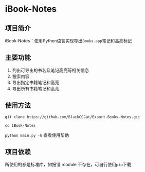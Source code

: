 

# iBook-Notes

## 项目简介

iBook-Notes：使用Python语言实现导出`Books.app`笔记和高亮标记

## 主要功能

1. 列出可导出的书名及笔记高亮等相关信息
2. 搜索内容
3. 导出指定书籍笔记和高亮
4. 导出所有书籍笔记和高亮


## 使用方法
`git clone https://github.com/BlackCCCat/Export-Books-Notes.git`

`cd IBook-Notes`

`python main.py -h` 查看使用帮助



## 项目依赖
所使用的都是标准库，如报错 module 不存在，可自行使用`pip`下载

